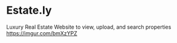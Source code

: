# Estate.ly
Luxury Real Estate Website to view, upload, and search properties 
https://imgur.com/bmXzYPZ